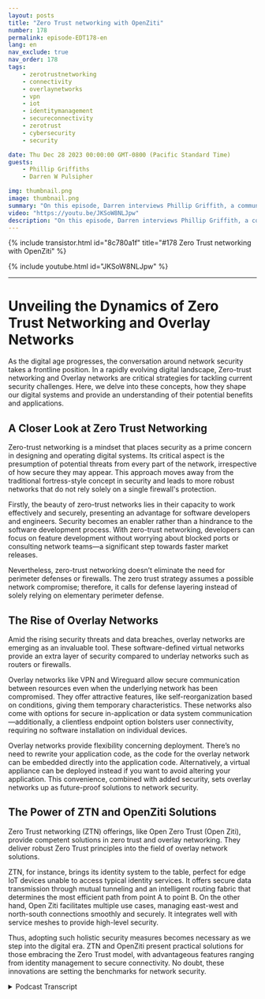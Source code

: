```yaml
---
layout: posts
title: "Zero Trust networking with OpenZiti"
number: 178
permalink: episode-EDT178-en
lang: en
nav_exclude: true
nav_order: 178
tags:
    - zerotrustnetworking
    - connectivity
    - overlaynetworks
    - vpn
    - iot
    - identitymanagement
    - secureconnectivity
    - zerotrust
    - cybersecurity
    - security

date: Thu Dec 28 2023 00:00:00 GMT-0800 (Pacific Standard Time)
guests:
    - Phillip Griffiths
    - Darren W Pulsipher

img: thumbnail.png
image: thumbnail.png
summary: "On this episode, Darren interviews Phillip Griffith, a community leader of the open-source project OpenZiti. They discuss the importance of Zero Trust networking in modern IT networks."
video: "https://youtu.be/JKSoW8NLJpw"
description: "On this episode, Darren interviews Phillip Griffith, a community leader of the open-source project OpenZiti. They discuss the importance of Zero Trust networking in modern IT networks."
---
```


<div>
{% include transistor.html id="8c780a1f" title="#178 Zero Trust networking with OpenZiti" %}

{% include youtube.html id="JKSoW8NLJpw" %}
</div>

---

# Unveiling the Dynamics of Zero Trust Networking and Overlay Networks

As the digital age progresses, the conversation around network security takes a frontline position. In a rapidly evolving digital landscape, Zero-trust networking and Overlay networks are critical strategies for tackling current security challenges. Here, we delve into these concepts, how they shape our digital systems and provide an understanding of their potential benefits and applications. 

## A Closer Look at Zero Trust Networking 

Zero-trust networking is a mindset that places security as a prime concern in designing and operating digital systems. Its critical aspect is the presumption of potential threats from every part of the network, irrespective of how secure they may appear. This approach moves away from the traditional fortress-style concept in security and leads to more robust networks that do not rely solely on a single firewall's protection. 

Firstly, the beauty of zero-trust networks lies in their capacity to work effectively and securely, presenting an advantage for software developers and engineers. Security becomes an enabler rather than a hindrance to the software development process. With zero-trust networking, developers can focus on feature development without worrying about blocked ports or consulting network teams—a significant step towards faster market releases. 

Nevertheless, zero-trust networking doesn’t eliminate the need for perimeter defenses or firewalls. The zero trust strategy assumes a possible network compromise; therefore, it calls for defense layering instead of solely relying on elementary perimeter defense. 

## The Rise of Overlay Networks 

Amid the rising security threats and data breaches, overlay networks are emerging as an invaluable tool. These software-defined virtual networks provide an extra layer of security compared to underlay networks such as routers or firewalls. 

Overlay networks like VPN and Wireguard allow secure communication between resources even when the underlying network has been compromised. They offer attractive features, like self-reorganization based on conditions, giving them temporary characteristics. These networks also come with options for secure in-application or data system communication—additionally, a clientless endpoint option bolsters user connectivity, requiring no software installation on individual devices. 

Overlay networks provide flexibility concerning deployment. There’s no need to rewrite your application code, as the code for the overlay network can be embedded directly into the application code. Alternatively, a virtual appliance can be deployed instead if you want to avoid altering your application. This convenience, combined with added security, sets overlay networks up as future-proof solutions to network security. 

## The Power of ZTN and OpenZiti Solutions 

Zero Trust networking (ZTN) offerings, like Open Zero Trust (Open Ziti), provide competent solutions in zero trust and overlay networking. They deliver robust Zero Trust principles into the field of overlay network solutions. 

ZTN, for instance, brings its identity system to the table, perfect for edge IoT devices unable to access typical identity services. It offers secure data transmission through mutual tunneling and an intelligent routing fabric that determines the most efficient path from point A to point B. On the other hand, Open Ziti facilitates multiple use cases, managing east-west and north-south connections smoothly and securely. It integrates well with service meshes to provide high-level security. 

Thus, adopting such holistic security measures becomes necessary as we step into the digital era. ZTN and OpenZiti present practical solutions for those embracing the Zero Trust model, with advantageous features ranging from identity management to secure connectivity. No doubt, these innovations are setting the benchmarks for network security.



<details>
<summary> Podcast Transcript </summary>

<p></p>

</details>
